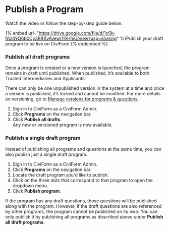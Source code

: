# Publish a Program

Watch the video or follow the step-by-step guide below.

{% embed url="https://drive.google.com/file/d/1c0k-fAzdYQ6b0Cy3RRXvAvewr1IhHhiU/view?usp=sharing" %}Publish your draft program to be live on CiviForm.{% endembed %}

### Publish all draft programs

Once a program is created or a new version is launched, the program remains in draft until published. When published, it’s available to both Trusted Intermediaries and Applicants.

There can only be one unpublished version in the system at a time and once a version is published, it’s locked and cannot be modified. For more details on versioning, go to [Manage versions for programs & questions.](manage-versions-for-programs-and-questions.md)

1. Sign in to CiviForm as a CiviForm Admin.
2. Click **Programs** on the navigation bar.
3. Click **Publish all drafts**.\
   Any new or versioned program is now available.

### Publish a single draft program

Instead of publishing all programs and questions at the same time, you can also publish just a single draft program.

1. Sign in to CiviForm as a CiviForm Admin.
2. Click **Programs** on the navigation bar.
3. Locate the draft program you'd like to publish.
4. Click on the three dots that correspond to that program to open the dropdown menu.
5. Click **Publish program**.

If the program has any draft questions, those questions will be published along with the program. However, if the draft questions are also referenced by other programs, the program cannot be published on its own. You can only publish it by publishing all programs as described above under **Publish all draft programs**.
